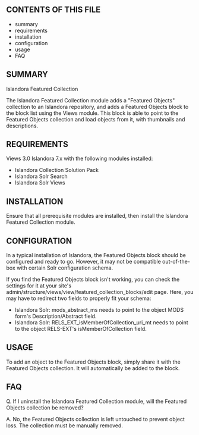 CONTENTS OF THIS FILE
---------------------

 * summary
 * requirements
 * installation
 * configuration
 * usage
 * FAQ
 
SUMMARY
-------

Islandora Featured Collection

The Islandora Featured Collection module adds a "Featured Objects" collection to
an Islandora repository, and adds a Featured Objects block to the block list
using the Views module. This block is able to point to the Featured Objects
collection and load objects from it, with thumbnails and descriptions.

REQUIREMENTS
------------

Views 3.0
Islandora 7.x with the following modules installed:
 * Islandora Collection Solution Pack
 * Islandora Solr Search
 * Islandora Solr Views

INSTALLATION
------------

Ensure that all prerequisite modules are installed, then install the Islandora
Featured Collection module.

CONFIGURATION
-------------

In a typical installation of Islandora, the Featured Objects block should be
configured and ready to go. However, it may not be compatible out-of-the-box
with certain Solr configuration schema.

If you find the Featured Objects block isn't working, you can check the settings
for it at your site's admin/structure/views/view/featured_collection_blocks/edit
page. Here, you may have to redirect two fields to properly fit your schema:

 * Islandora Solr: mods_abstract_ms needs to point to the object MODS form's Description/Abstract field.
 * Islandora Solr: RELS_EXT_isMemberOfCollection_uri_mt needs to point to the object RELS-EXT's isMemberOfCollection field.

USAGE
-----

To add an object to the Featured Objects block, simply share it with the
Featured Objects collection. It will automatically be added to the block.

FAQ
---

Q. If I uninstall the Islandora Featured Collection module, will the Featured
Objects collection be removed?

A. No, the Featured Objects collection is left untouched to prevent object loss.
The collection must be manually removed.